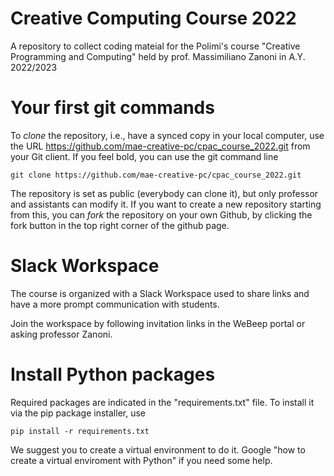 # Creative Computing Course 2022
A repository to collect coding mateial for the Polimi's course "Creative Programming and Computing" held by prof. Massimiliano Zanoni in A.Y. 2022/2023

# Your first git commands
To _clone_ the repository, i.e., have a synced copy in your local computer, use the URL https://github.com/mae-creative-pc/cpac_course_2022.git from your Git client. 
If you feel bold, you can use the git command line

```
git clone https://github.com/mae-creative-pc/cpac_course_2022.git
```
The repository is set as public (everybody can clone it), but only professor and assistants can modify it. If you want to create a new repository starting from this, you can _fork_ the repository on your own Github, by clicking the fork button in the top right corner of the github page.

# Slack Workspace
The course is organized with a Slack Workspace used to share links and have a more prompt communication with students.

Join the workspace by following invitation links in the WeBeep portal or asking professor Zanoni.

# Install Python packages

Required packages are indicated in the "requirements.txt" file.
To install it via the pip package installer, use

```
pip install -r requirements.txt
```

We suggest you to create a virtual environment to do it. 
Google "how to create a virtual enviroment with Python" if you need some help.